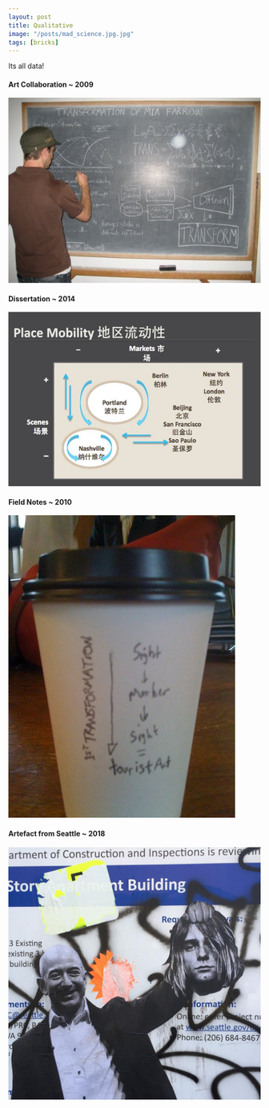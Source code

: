 ```yaml
---
layout: post
title: Qualitative
image: "/posts/mad_science.jpg.jpg"
tags: [bricks]
---
```


Its all data!


#### Art Collaboration ~ 2009
![alt text](/img/posts/mad_science.jpg "Art Collaboration")

#### Dissertation ~ 2014
![alt text](/img/posts/mad_science3.jpg "Dissertation")

#### Field Notes ~ 2010
![alt text](/img/posts/mad_science4.jpg "Field Notes")

#### Artefact from Seattle ~ 2018
![alt text](/img/posts/q_data1.jpg "Photo from Seattle")


